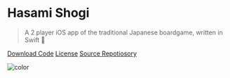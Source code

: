 # Hasami Shogi

> A 2 player iOS app of the traditional Japanese boardgame, written in Swift 🎲

[<i class="fas fa-file-code"></i> Download Code](https://github.com/Lissy93/hasami-shogi/archive/dev.zip)
[<i class="fas fa-suitcase"></i> License](/hasami-shogi/#/LICENSE)
[<i class="fab fa-github"></i> Source Repotiosory](https://github.com/Lissy93/hasami-shogi)


<!-- Backup background color -->
![color](#081020)

